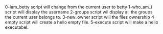 
0-iam_betty script will change from the current user to betty
1-who_am_i script will display the username
2-groups script wil display all the groups the current user belongs to.
3-new_owner script will the files ownership 
4-empty script will create a hello empty file.
5-execute script will make a hello executabel.

